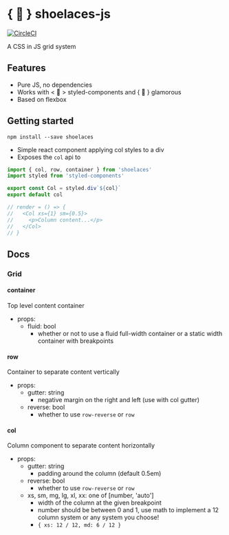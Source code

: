 # { 👟 } shoelaces-js

[![CircleCI](https://circleci.com/gh/will-hitchcock/shoelaces.svg?style=svg)](https://circleci.com/gh/will-hitchcock/shoelaces)

A CSS in JS grid system

## Features
* Pure JS, no dependencies
* Works with < 💅 > styled-components and { 💄 } glamorous
* Based on flexbox

## Getting started

```
npm install --save shoelaces
```

- Simple react component applying col styles to a div
- Exposes the `col` api to

```javascript
import { col, row, container } from 'shoelaces'
import styled from 'styled-components'

export const Col = styled.div`${col}`
export default col

// render = () => {
//   <Col xs={1} sm={0.5}>
//     <p>Column content...</p>
//   </Col>
// }
```

## Docs

### Grid

#### container
Top level content container
- props:
  - fluid: bool
    - whether or not to use a fluid full-width container or a static width container with breakpoints
#### row
Container to separate content vertically
- props:
  - gutter: string
    - negative margin on the right and left (use with col gutter)
  - reverse: bool
    - whether to use `row-reverse` or `row`
#### col
Column component to separate content horizontally
- props:
  - gutter: string
    - padding around the column (default 0.5em)
  - reverse: bool
    - whether to use `row-reverse` or `row`
  - xs, sm, mg, lg, xl, xx: one of [number, 'auto']
    - width of the column at the given breakpoint
    - number should be between 0 and 1, use math to implement a 12 column system or any system you choose!
    - `{ xs: 12 / 12, md: 6 / 12 }`
